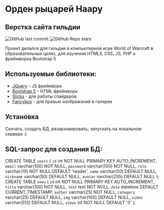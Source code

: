 # Орден рыцарей Наару
## Верстка cайта гильдии
![GitHub last commit](https://img.shields.io/github/last-commit/Prae-photo/knaaru.github.io) ![GitHub Repo stars](https://img.shields.io/github/stars/Prae-photo/knaaru.github.io?style=social)

Проект делался для гильдии в компьютерной игре World of Warcraft в образовательных целях, для изучения HTML5, CSS, JS, PHP и фреймворка Bootstrap 5

## Используемые библиотеки:

- [JQuery](https://jquery.com/) - JS фреймворк
- [Bootstrap 5](https://getbootstrap.com/) - HTML фреймворк
- [Slicks](https://github.com/kenwheeler/slick) - для работы слайдеров 
- [Fancybox](https://github.com/fancyapps/fancybox) - для превью изображений в галерее

## Установка

Скачать, создать БД, разархивировать, запускать на локальном сервере :)

## SQL-запрос для создания БД:

CREATE TABLE `users` (
  `id` int NOT NULL PRIMARY KEY AUTO_INCREMENT,
  `email` varchar(100) NOT NULL,
  `password` varchar(100) NOT NULL,
  `role` varchar(10) NOT NULL DEFAULT 'reader',
  `name` varchar(50) DEFAULT NULL,
  `nickname` varchar(50) DEFAULT NULL,
  `avatar` varchar(255) DEFAULT NULL
);
CREATE TABLE `news` (
  `id` int NOT NULL PRIMARY KEY AUTO_INCREMENT,
  `title` varchar(100) NOT NULL,
  `text` text NOT NULL,
  `date` datetime DEFAULT CURRENT_TIMESTAMP,
  `author` varchar(25) NOT NULL,
  `category` varchar(25) DEFAULT NULL,
  `img` varchar(100) DEFAULT NULL,
  `video` varchar(512) DEFAULT NULL,
  `views` int NOT NULL DEFAULT '0'
);
